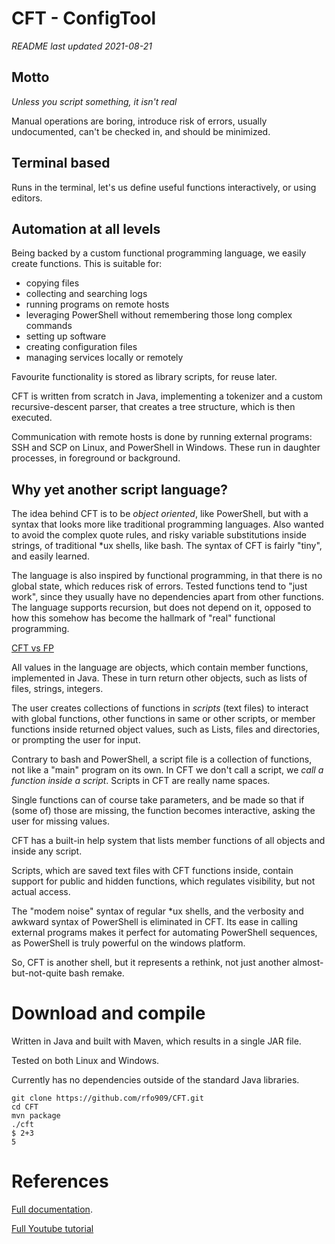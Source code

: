 
# CFT - ConfigTool

*README last updated 2021-08-21*

## Motto

*Unless you script something, it isn't real*

Manual operations are boring, introduce risk of errors, usually undocumented, can't be checked in, and should be minimized.

## Terminal based

Runs in the terminal, let's us define useful functions interactively, or using editors.

## Automation at all levels

Being backed by a custom functional programming language, we easily create functions. This is suitable for:

- copying files
- collecting and searching logs
- running programs on remote hosts
- leveraging PowerShell without remembering those long complex commands
- setting up software
- creating configuration files
- managing services locally or remotely

Favourite functionality is stored as library scripts, for reuse later. 

CFT is written from scratch in Java, implementing a tokenizer and a custom recursive-descent parser,
that creates a tree structure, which is then executed.

Communication with remote hosts is done by running external programs: SSH and SCP on Linux, and PowerShell
in Windows. These run in daughter processes, in foreground or background.


## Why yet another script language?

The idea behind CFT is to be *object oriented*, like PowerShell, but with a syntax that
looks more like traditional programming languages. Also wanted to avoid the complex quote rules, and
risky variable substitutions inside strings, of traditional *ux shells, like bash. The syntax of CFT
is fairly "tiny", and easily learned. 

The language is also inspired by functional programming, in that there is no global state, which reduces
risk of errors. Tested functions tend to "just work", since they usually have no dependencies
apart from other functions. The language supports recursion, but does not depend on it, opposed to how 
this somehow has become the hallmark of "real" functional programming.

[CFT vs FP](FP.md) 

All values in the language are objects, which contain member functions, implemented in Java. These in 
turn return other objects, such as lists of files, strings, integers. 

The user creates collections of functions in *scripts* (text files) to interact with global functions, other functions in 
same or other scripts, or member functions inside returned object values, such as Lists, files and directories, 
or prompting the user for input.

Contrary to bash and PowerShell, a script file is a collection of functions, not like a "main" program on its own.
In CFT we don't call a script, we *call a function inside a script*. Scripts in CFT are really name spaces.

Single functions can of course take parameters, and be made so that if (some of) those are missing, the function becomes
interactive, asking the user for missing values. 

CFT has a built-in help system that lists member functions of all objects and inside any script.

Scripts, which are saved text files with CFT functions inside, contain support for public and hidden functions, 
which regulates visibility, but not actual access. 

The "modem noise" syntax of regular *ux shells, and the verbosity and awkward syntax of PowerShell is eliminated
in CFT. Its ease in calling external programs makes it perfect for automating PowerShell sequences, as
PowerShell is truly powerful on the windows platform.

So, CFT is another shell, but it represents a rethink, not just another almost-but-not-quite bash remake. 



# Download and compile

Written in Java and built with Maven, which results in a single JAR file. 

Tested on both Linux and Windows. 

Currently has no dependencies outside of the standard Java libraries.

```
git clone https://github.com/rfo909/CFT.git
cd CFT
mvn package
./cft
$ 2+3
5
```


# References

[Full documentation](doc/Doc.md).

[Full Youtube tutorial](https://www.youtube.com/playlist?list=PLj58HwpT4Qy80WhDBycFKxIhWFzv5WkwO)

